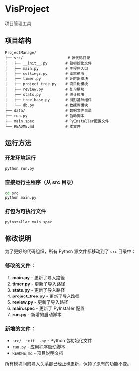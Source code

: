 # VisProject

项目管理工具

## 项目结构

```
ProjectManage/
├── src/                    # 源代码目录
│   ├── __init__.py        # 包初始化文件
│   ├── main.py            # 主程序入口
│   ├── settings.py        # 设置模块
│   ├── timer.py           # 计时器模块
│   ├── project_tree.py    # 项目树模块
│   ├── review.py          # 复习模块
│   ├── stats.py           # 统计模块
│   ├── tree_base.py       # 树形基础组件
│   └── db.py              # 数据库模块
├── data/                  # 数据文件目录
├── run.py                 # 启动脚本
├── main.spec              # PyInstaller配置文件
└── README.md              # 本文件
```

## 运行方法

### 开发环境运行

```bash
python run.py
```

### 直接运行主程序（从 src 目录）

```bash
cd src
python main.py
```

### 打包为可执行文件

```bash
pyinstaller main.spec
```

## 修改说明

为了更好的代码组织，所有 Python 源文件都移动到了 `src` 目录中：

### 修改的文件：

1. **main.py** - 更新了导入路径
2. **timer.py** - 更新了导入路径
3. **stats.py** - 更新了导入路径
4. **project_tree.py** - 更新了导入路径
5. **review.py** - 更新了导入路径
6. **main.spec** - 更新了 PyInstaller 配置
7. **run.py** - 新增的启动脚本

### 新增的文件：

- `src/__init__.py` - Python 包初始化文件
- `run.py` - 应用程序启动脚本
- `README.md` - 项目说明文档

所有模块间的导入关系都已经正确更新，保持了原有的功能不变。
